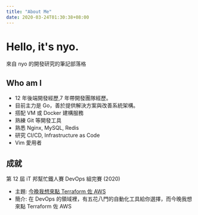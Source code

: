 ```yaml
---
title: "About Me"
date: 2020-03-24T01:30:38+08:00
---
```


# Hello, it's nyo.

來自 nyo 的開發研究的筆記部落格

## Who am I

- 12 年後端開發經歷,7 年帶開發團隊經歷。
- 目前主力是 Go，善於提供解決方案與改善系統架構。
- 搭配 VM 或 Docker 建構服務
- 熟練 Git 等開發工具
- 熟悉 Nginx, MySQL, Redis
- 研究 CI/CD, Infrastructure as Code
- Vim 愛用者

## 成就
第 12 屆 iT 邦幫忙鐵人賽 DevOps 組完賽 (2020)
- 主題: [今晚我想來點 Terraform 佐 AWS](https://ithelp.ithome.com.tw/users/20129946/ironman/3383)
- 簡介: 在 DevOps 的領域裡，有五花八門的自動化工具給你選擇，而今晚我想來點 Terraform 佐 AWS
